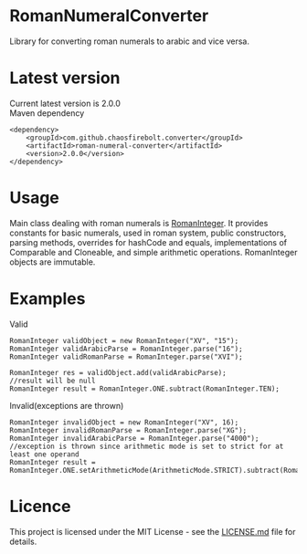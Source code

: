 # RomanNumeralConverter
Library for converting roman numerals to arabic and vice versa.

# Latest version
Current latest version is 2.0.0
<br/>
Maven dependency
```
<dependency>
    <groupId>com.github.chaosfirebolt.converter</groupId>
    <artifactId>roman-numeral-converter</artifactId>
    <version>2.0.0</version>
</dependency>
```

# Usage
Main class dealing with roman numerals is [RomanInteger](src/main/java/com/github/chaosfirebolt/converter/RomanInteger.java).
It provides constants for basic numerals, used in roman system, public constructors, parsing methods, overrides for hashCode and equals, implementations of Comparable and Cloneable, and simple arithmetic operations. RomanInteger objects are immutable.

# Examples
Valid
```
RomanInteger validObject = new RomanInteger("XV", "15");
RomanInteger validArabicParse = RomanInteger.parse("16");
RomanInteger validRomanParse = RomanInteger.parse("XVI");

RomanInteger res = validObject.add(validArabicParse);
//result will be null
RomanInteger result = RomanInteger.ONE.subtract(RomanInteger.TEN);
```

Invalid(exceptions are thrown)
```
RomanInteger invalidObject = new RomanInteger("XV", 16);
RomanInteger invalidRomanParse = RomanInteger.parse("XG");
RomanInteger invalidArabicParse = RomanInteger.parse("4000");
//exception is thrown since arithmetic mode is set to strict for at least one operand
RomanInteger result = RomanInteger.ONE.setArithmeticMode(ArithmeticMode.STRICT).subtract(RomanInteger.TEN);
```

# Licence
This project is licensed under the MIT License - see the [LICENSE.md](LICENSE) file for details.
